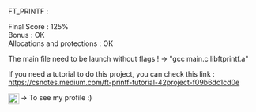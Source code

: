 FT_PRINTF : 

Final Score : 125% <br />
Bonus : OK <br />
Allocations and protections : OK <br />

The main file need to be launch without flags ! -> "gcc main.c libftprintf.a"

If you need a tutorial to do this project, you can check this link : https://csnotes.medium.com/ft-printf-tutorial-42project-f09b6dc1cd0e

[<img align="left" width="22px" src=https://cdn.jsdelivr.net/npm/simple-icons@v6/icons/42.svg />][19Profile] -> To see my profile :)

[19Profile]: https://profile.intra.42.fr/users/lolemmen
